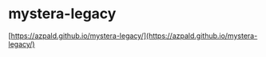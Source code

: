 # mystera-legacy

[https://azpald.github.io/mystera-legacy/](https://azpald.github.io/mystera-legacy/)